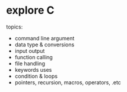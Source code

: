 # explore C
topics:
* command line argument
* data type & conversions
* input output
* function calling
* file handling
* keywords uses
* condition & loops
* pointers, recursion, macros, operators, .etc
